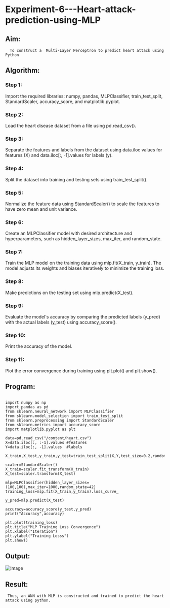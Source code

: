 # Experiment-6---Heart-attack-prediction-using-MLP
## Aim:
      To construct a  Multi-Layer Perceptron to predict heart attack using Python
## Algorithm:
### Step 1:
Import the required libraries: numpy, pandas, MLPClassifier, train_test_split, StandardScaler, accuracy_score, and matplotlib.pyplot.<br>

### Step 2:
Load the heart disease dataset from a file using pd.read_csv().<br>

### Step 3:
Separate the features and labels from the dataset using data.iloc values for features (X) and data.iloc[:, -1].values for labels (y).<br>

### Step 4:
Split the dataset into training and testing sets using train_test_split().<br>

### Step 5:
Normalize the feature data using StandardScaler() to scale the features to have zero mean and unit variance.<br>

### Step 6:
Create an MLPClassifier model with desired architecture and hyperparameters, such as hidden_layer_sizes, max_iter, and random_state.<br>

### Step 7:
Train the MLP model on the training data using mlp.fit(X_train, y_train). The model adjusts its weights and biases iteratively to minimize the training loss.<br>

### Step 8:
Make predictions on the testing set using mlp.predict(X_test).<br>

### Step 9:
Evaluate the model's accuracy by comparing the predicted labels (y_pred) with the actual labels (y_test) using accuracy_score().<br>

### Step 10:
Print the accuracy of the model.<br>

### Step 11:
Plot the error convergence during training using plt.plot() and plt.show().<br>

## Program:
```

import numpy as np
import pandas as pd 
from sklearn.neural_network import MLPClassifier 
from sklearn.model_selection import train_test_split
from sklearn.preprocessing import StandardScaler 
from sklearn.metrics import accuracy_score
import matplotlib.pyplot as plt

data=pd.read_csv("/content/heart.csv")
X=data.iloc[:, :-1].values #features 
Y=data.iloc[:, -1].values  #labels 

X_train,X_test,y_train,y_test=train_test_split(X,Y,test_size=0.2,random_state=42)

scaler=StandardScaler()
X_train=scaler.fit_transform(X_train)
X_test=scaler.transform(X_test)

mlp=MLPClassifier(hidden_layer_sizes=(100,100),max_iter=1000,random_state=42)
training_loss=mlp.fit(X_train,y_train).loss_curve_

y_pred=mlp.predict(X_test)

accuracy=accuracy_score(y_test,y_pred)
print("Accuracy",accuracy)

plt.plot(training_loss)
plt.title("MLP Training Loss Convergence")
plt.xlabel("Iteration")
plt.ylabel("Training Losss")
plt.show()

```

## Output:

![image](https://github.com/Dhanashreemullaithasan/Experiment-6---Heart-attack-prediction-using-MLP/assets/94165415/66b04fec-9646-4d7f-84f9-2df4a37676c1)

## Result:
     Thus, an ANN with MLP is constructed and trained to predict the heart attack using python.
     

